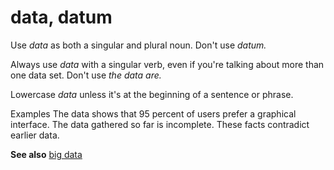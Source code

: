 # data, datum

Use *data* as both a singular and plural noun. Don't use *datum.*

Always use *data* with a singular verb, even if you're talking about more than one data set. Don't use *the data are.* 

Lowercase *data* unless it's at the beginning of a sentence or phrase. 

Examples
The data shows that 95 percent of users prefer a graphical interface. 
The data gathered so far is incomplete. 
These facts contradict earlier data.

**See also** [big data](https://worldready.cloudapp.net/Styleguide/Read?id=2700&topicid=32563)
